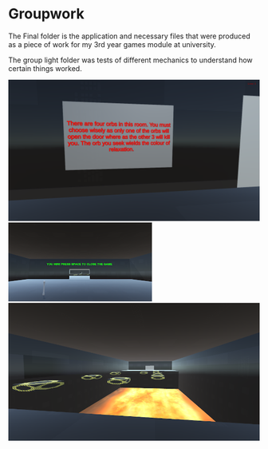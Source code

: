 # Groupwork
The Final folder is the application and necessary files that were produced as a piece of work for my 3rd year games module at university.

The group light folder was tests of different mechanics to understand how certain things worked.

![Image1](Images/Image1.png)
![Image2](Images/Image2.png)
![Image3](Images/Image3.png)
